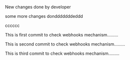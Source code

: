 New changes done by developer

some more changes dondddddddeddd


cccccc


This is first commit to check webhooks mechanism.........

This is second commit to check webhooks mechanism.........

This is third commit to check webhooks mechanism.........


